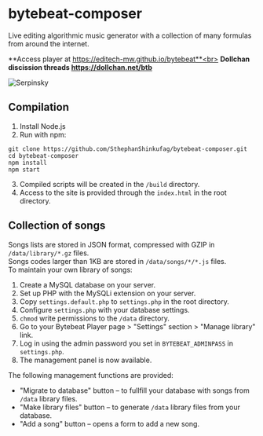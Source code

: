 # bytebeat-composer
Live editing algorithmic music generator with a collection of many formulas from around the internet.

**Access player at https://editech-mw.github.io/bytebeat**<br>
**Dollchan discission threads https://dollchan.net/btb**

![Serpinsky](https://user-images.githubusercontent.com/105890603/229014766-38a7c067-55d3-4120-9ed8-2a8aeb4c1f20.png)

## Compilation

1. Install Node.js
2. Run with npm:
```
git clone https://github.com/SthephanShinkufag/bytebeat-composer.git
cd bytebeat-composer
npm install
npm start
```
3. Compiled scripts will be created in the `/build` directory.<br>
4. Access to the site is provided through the `index.html` in the root directory.

## Collection of songs

Songs lists are stored in JSON format, compressed with GZIP in `/data/library/*.gz` files.<br>
Songs codes larger than 1KB are stored in `/data/songs/*/*.js` files.<br>
To maintain your own library of songs:

1. Create a MySQL database on your server.
2. Set up PHP with the MySQLi extension on your server.
3. Copy `settings.default.php` to `settings.php` in the root directory.
4. Configure `settings.php` with your database settings.
5. `chmod` write permissions to the `/data` directory.
6. Go to your Bytebeat Player page > "Settings" section > "Manage library" link.
7. Log in using the admin password you set in `BYTEBEAT_ADMINPASS` in `settings.php`.
8. The management panel is now available.

The following management functions are provided:
- "Migrate to database" button &ndash; to fullfill your database with songs from `/data` library files.
- "Make library files" button &ndash; to generate `/data` library files from your database.
- "Add a song" button &ndash; opens a form to add a new song.
